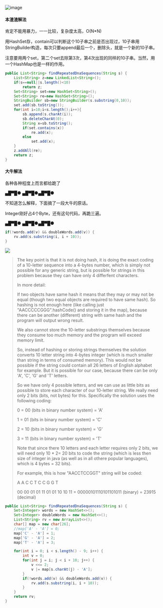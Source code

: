 ![image](http://ww4.sinaimg.cn/large/005CRBrHgw1f9sns7t472j30oi06y3ys.jpg)

#### 本渣渣解法
肯定不能用暴力，一一比较，复杂度太高，O(N*N)

用HashSet存，contain可以判断这个10子串之前是否出现过，10子串用StringBuilder构造，每次只要append最后一个，删除头，就是一个新的10子串。

注意要用两个set，第二个set去除第3次，第4次出现的同样的10子串。当然，用一个HashMap也是一样的作用。
```Java
public List<String> findRepeatedDnaSequences(String s) {
    List<String> z=new LinkedList<String>();
    if(s==null||s.length()<10)
        return z;
    Set<String> set=new HashSet<String>();
    Set<String> re=new HashSet<String>();
    StringBuilder sb=new StringBuilder(s.substring(0,10));
    set.add(sb.toString());
    for(int i=10;i<s.length();i++){
        sb.append(s.charAt(i));
        sb.deleteCharAt(0);
        String x=sb.toString(); 
        if(set.contains(x))
            re.add(x);
        else
            set.add(x);
    }
    z.addAll(re);
    return z;
}
```

#### 大牛解法
各种各种程度上而言都给跪了

▄█▀█●
▄█▀█●▄█▀█●

不知道怎么解释，下面摘了一段大牛的原话。

Integer刚好占4个Byte，还有这句代码，再跪三遍。

▄█▀█●
▄█▀█●▄█▀█●
```Java
if(!words.add(v) && doubleWords.add(v)) {
    rv.add(s.substring(i, i + 10));
}
```
![](http://o7f7k8xtl.bkt.clouddn.com/public/16-11-15/65715882.jpg)
>The key point is that it is not doing hash, it is doing the exact coding of a 10-letter sequence into a 4-bytes number, which is simply not possible for any generic string, but is possible for strings in this problem because they can have only 4 differfent characters.
>
>In more detail:
>
>If two objects have same hash it means that they may or may not be equal (though two equal objects are required to have same hash). So hashing is not enough here (like calling just "AACCCCCGGG".hashCode() and storing it in the map), because there can be another (different) string with same hash and the program will output wrong result.
>
>We also cannot store the 10-letter substrings themselves because they consume too much memory and the program will exceed memory limit.
>
>So, instead of hashing or storing strings themselves the solution converts 10 letter string into 4-bytes integer (which is much smaller than string in terms of consumed memory). This would not be possible if the string could contain all 26 letters of English alphabet for example. But it is possible for our case, because there can be only 'A', 'C', 'G' and 'T' letters.
>
>So we have only 4 possible letters, and we can use as little bits as possible to store each character of our 10-letter string. We really need only 2 bits (bits, not bytes) for this. Specifically the solution uses the following coding:
>
>0 = 00 (bits in binary number system) = 'A'
>
>1 = 01 (bits in binary number system) = 'C'
>
>2 = 10 (bits in binary number system) = 'G'
>
>3 = 11 (bits in binary number system) = 'T'
>
>Note that since there 10 letters and each letter requires only 2 bits, we will need only 10 * 2= 20 bits to code the string (which is less then size of integer in java (as well as in all othere popular languages), which is 4 bytes = 32 bits).
>
>For example, this is how "AACCTCCGGT" string will be coded:
>
>A A C C T C C G G T
>
>00 00 01 01 11 01 01 10 10 11 = 00000101110101101011 (binary) = 23915 (decimal)

```Java
public List<String> findRepeatedDnaSequences(String s) {
    Set<Integer> words = new HashSet<>();
    Set<Integer> doubleWords = new HashSet<>();
    List<String> rv = new ArrayList<>();
    char[] map = new char[26];
    //map['A' - 'A'] = 0;
    map['C' - 'A'] = 1;
    map['G' - 'A'] = 2;
    map['T' - 'A'] = 3;

    for(int i = 0; i < s.length() - 9; i++) {
        int v = 0;
        for(int j = i; j < i + 10; j++) {
            v <<= 2;
            v |= map[s.charAt(j) - 'A'];
        }
        if(!words.add(v) && doubleWords.add(v)) {
            rv.add(s.substring(i, i + 10));
        }
    }
    return rv;
}
```